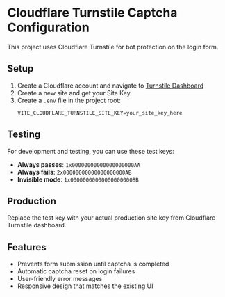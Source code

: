 # Cloudflare Turnstile Captcha Configuration

This project uses Cloudflare Turnstile for bot protection on the login form.

## Setup

1. Create a Cloudflare account and navigate to [Turnstile Dashboard](https://dash.cloudflare.com/?to=/:account/turnstile)
2. Create a new site and get your Site Key
3. Create a `.env` file in the project root:
   ```
   VITE_CLOUDFLARE_TURNSTILE_SITE_KEY=your_site_key_here
   ```

## Testing

For development and testing, you can use these test keys:
- **Always passes**: `1x00000000000000000000AA`
- **Always fails**: `2x00000000000000000000AB`
- **Invisible mode**: `1x00000000000000000000BB`

## Production

Replace the test key with your actual production site key from Cloudflare Turnstile dashboard.

## Features

- Prevents form submission until captcha is completed
- Automatic captcha reset on login failures
- User-friendly error messages
- Responsive design that matches the existing UI